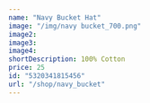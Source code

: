 ```yaml
---
name: "Navy Bucket Hat"
image: "/img/navy bucket_700.png"
image2: 
image3: 
image4:
shortDescription: 100% Cotton
price: 25
id: "5320341815456"
url: "/shop/navy_bucket"
---
```

